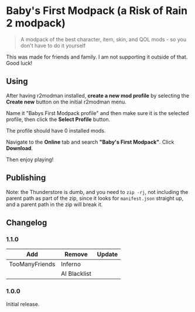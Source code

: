 # Baby's First Modpack (a Risk of Rain 2 modpack)

> A modpack of the best character, item, skin, and QOL mods - so you don't have to do it yourself

This was made for friends and family. I am not supporting it outside of that. Good luck!

## Using

After having r2modman installed, **create a new mod profile** by selecting the **Create new** button
on the initial r2modman menu.

Name it "Babys First Modpack profile" and then make sure it is the selected profile, then click the
**Select Profile** button.

The profile should have 0 installed mods.

Navigate to the **Online** tab and search **"Baby's First Modpack"**. Click **Download**.

Then enjoy playing!

## Publishing

Note: the Thunderstore is dumb, and you need to `zip -rj`, not including the parent path as part of
the zip, since it looks for `manifest.json` straight up, and a parent path in the zip will
break it.

## Changelog

### 1.1.0

| Add            | Remove       | Update |
| ---            | ---          | ---    |
| TooManyFriends | Inferno      |        |
|                | AI Blacklist |        |

### 1.0.0

Initial release.


